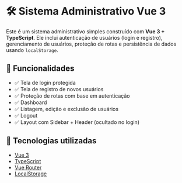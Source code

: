 # 🛠️ Sistema Administrativo Vue 3

Este é um sistema administrativo simples construído com **Vue 3 + TypeScript**. Ele inclui autenticação de usuários (login e registro), gerenciamento de usuários, proteção de rotas e persistência de dados usando `localStorage`.

## 📌 Funcionalidades

- ✅ Tela de login protegida
- ✅ Tela de registro de novos usuários
- ✅ Proteção de rotas com base em autenticação
- ✅ Dashboard
- ✅ Listagem, edição e exclusão de usuários
- ✅ Logout
- ✅ Layout com Sidebar + Header (ocultado no login)

## 🚀 Tecnologias utilizadas

- [Vue 3](https://vuejs.org/)
- [TypeScript](https://www.typescriptlang.org/)
- [Vue Router](https://router.vuejs.org/)
- [LocalStorage](https://developer.mozilla.org/pt-BR/docs/Web/API/Window/localStorage)



